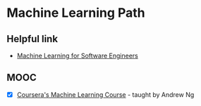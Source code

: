 # Machine Learning Path

## Helpful link
- [Machine Learning for Software Engineers](https://github.com/ZuzooVn/machine-learning-for-software-engineers/blob/master/README.md)

## MOOC
- [x] [Coursera's Machine Learning Course](https://www.coursera.org/learn/machine-learning) - taught by Andrew Ng